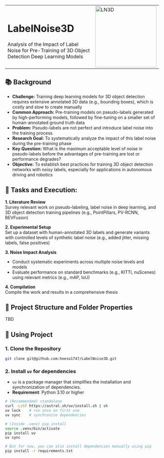 <table>
<tr>
<td>
  
# LabelNoise3D

Analysis of the Impact of Label Noise for Pre-Training of 3D Object Detection Deep Learning Models

</td>
<td>
<img width="200" alt="LN3D" src="https://github.com/user-attachments/assets/dd905e9d-c1f3-4acb-ac1f-cc5585135729" />
</td>
</tr>
</table>


## 📚 Background
- **Challenge:** Training deep learning models for 3D object detection requires extensive annotated 3D data (e.g., bounding boxes), which is costly and slow to create manually
- **Common Approach:** Pre-training models on pseudo-labels generated by high-performing models, followed by fine-tuning on a smaller set of human-annotated ground truth data
- **Problem:** Pseudo-labels are not perfect and introduce label noise into the training process
- **Research Goal:** To systematically analyze the impact of this label noise during the pre-training phase
- **Key Question:** What is the maximum acceptable level of noise in pseudo-labels before the advantages of pre-training are lost or performance degrades?
- **Objective:** To establish best practices for training 3D object detection networks with noisy labels, especially for applications in autonomous driving and robotics


## 📌 Tasks and Execution:
 **1. Literature Review** \
Survey relevant work on pseudo-labeling, label noise in deep learning, and 3D object detection training pipelines (e.g., PointPillars, PV-RCNN, BEVFusion)

 **2. Experimental Setup** \
Set up a dataset with human-annotated 3D labels and generate variants with controlled levels of synthetic label noise (e.g., added jitter, missing labels, false positives)

 **3. Noise Impact Analysis** 
- Conduct systematic experiments across multiple noise levels and models
- Evaluate performance on standard benchmarks (e.g., KITTI, nuScenes) using relevant metrics (e.g., mAP, IoU)

 **4. Compilation** \
Compile the work and results in a comprehensive thesis


## 📂 Project Structure and Folder Properties
TBD

## 🚀 Using Project

### 1. Clone the Repository
```bash
git clone git@github.com:heeso1747/LabelNoise3D.git
``` 

### 2. Install `uv` for dependencies
- `uv` is a package manager that simplifies the installation and synchronization of dependencies.
- **Requirement**: Python 3.10 or higher

```bash
# (Recommended) standalone
curl -LsSf https://astral.sh/uv/install.sh | sh
uv lock    # run once on first use
uv sync    # synchronize dependencies

# (Inside .venv) pip install
source .venv/bin/activate
pip install uv
uv sync

# But for now, you can also install dependencies manually using pip
pip install -r requirements.txt
```